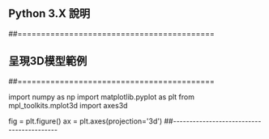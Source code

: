 ## Python 3.X 說明

##==========================================
## 呈現3D模型範例
##==========================================

import numpy as np
import matplotlib.pyplot as plt
from mpl_toolkits.mplot3d import axes3d

fig = plt.figure()
ax = plt.axes(projection='3d')
##------------------------------------------
